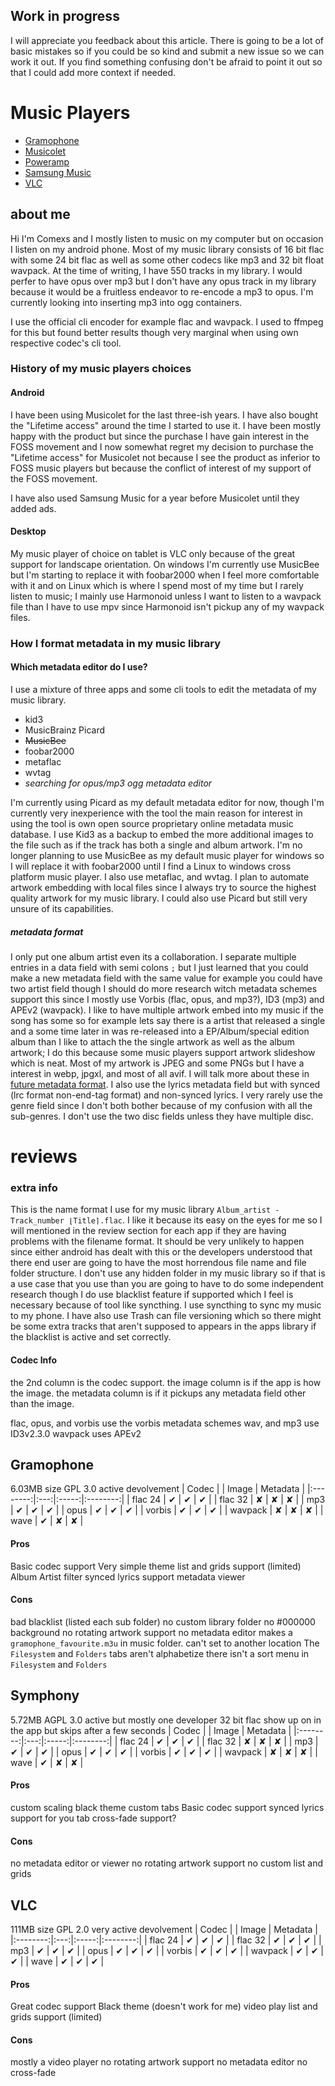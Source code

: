 ## Work in progress
I will appreciate you feedback about this article. There is going to be a lot of basic mistakes so if you could be so kind and submit a new issue so we can work it out. If you find something confusing don't be afraid to point it out so that I could add more context if needed.

# Music Players
- [Gramophone](#gramophone)
- [Musicolet](#musicolet)
- [Poweramp](#poweramp)
- [Samsung Music](#samsung-music)
- [VLC](#vlc)

## about me
Hi I'm Comexs and I mostly listen to music on my computer but on occasion I listen on my android phone. Most of my music library consists of 16 bit flac with some 24 bit flac as well as some other codecs like mp3 and 32 bit float wavpack. At the time of writing, I have 550 tracks in my library. I would perfer to have opus over mp3 but I don't have any opus track in my library because it would be a fruitless endeavor to re-encode a mp3 to opus. I'm currently looking into inserting mp3 into ogg containers.

I use the official cli encoder for example flac and wavpack. I used to ffmpeg for this but found better results though very marginal when using own respective codec's cli tool.

### History of my music players choices
#### Android
I have been using Musicolet for the last three-ish years. I have also bought the "Lifetime access" around the time I started to use it. I have been mostly happy with the product but since the purchase I have gain interest in the FOSS movement and I now somewhat regret my decision to purchase the "Lifetime access" for Musicolet not because I see the product as inferior to FOSS music players but because the conflict of interest of my support of the FOSS movement.

I have also used Samsung Music for a year before Musicolet until they added ads.
#### Desktop
My music player of choice on tablet is VLC only because of the great support for landscape orientation.
On windows I'm currently use MusicBee but I'm starting to replace it with foobar2000 when I feel more comfortable with it and on Linux which is where I spend most of my time but I rarely listen to music; I mainly use Harmonoid unless I want to listen to a wavpack file than I have to use mpv since Harmonoid isn't pickup any of my wavpack files.

### How I format metadata in my music library
#### Which metadata editor do I use?
I use a mixture of three apps and some cli tools to edit the metadata of my music library.
- kid3
- MusicBrainz Picard
- ~~MusicBee~~
- foobar2000
- metaflac
- wvtag
- *searching for opus/mp3 ogg metadata editor*

I'm currently using Picard as my default metadata editor for now, though I'm currently very inexperience with the tool the main reason for interest in using the tool is own open source proprietary online metadata music database. I use Kid3 as a backup to embed the more additional images to the file such as if the track has both a single and album artwork. I'm no longer planning to use MusicBee as my default music player for windows so I will replace it with foobar2000 until I find a Linux to windows cross platform music player. I also use metaflac, and wvtag. I plan to automate artwork embedding with local files since I always try to source the highest quality artwork for my music library. I could also use Picard but still very unsure of its capabilities.
##### metadata format
I only put one album artist even its a collaboration. I separate multiple entries in a data field with semi colons `;` but I just learned that you could make a new metadata field with the same value for example you could have two artist field though I should do more research witch metadata schemes support this since I mostly use Vorbis (flac, opus, and mp3?), ID3 (mp3) and APEv2 (wavpack). I like to have multiple artwork embed into my music if the song has some so for example lets say there is a artist that released a single and a some time later in was re-released into a EP/Album/special edition album than I like to attach the the single artwork as well as the album artwork; I do this because some music players support artwork slideshow which is neat. Most of my artwork is JPEG and some PNGs but I have a interest in webp, jpgxl, and most of all avif. I will talk more about these in [future metadata format](#future-metadata-format). I also use the lyrics metadata field but with synced (lrc format non-end-tag format) and non-synced lyrics. I very rarely use the genre field since I don't both bother because of my confusion with all the sub-genres. I don't use the two disc fields unless they have multiple disc.
# reviews
### extra info
This is the name format I use for my music library `Album_artist - Track_number ⌊Title⌉.flac`. I like it because its easy on the eyes for me so I will mentioned in the review section for each app if they are having problems with the filename format. It should be very unlikely to happen since either android has dealt with this or the developers understood that there end user are going to have the most horrendous file name and file folder structure. I don't use any hidden folder in my music library so if that is a use case that you use than you are going to have to do some independent research though I do use blacklist feature if supported which I feel is necessary because of tool like syncthing. I use syncthing to sync my music to my phone. I have also use Trash can file versioning which so there might be some extra tracks that aren't supposed to appears in the apps library if the blacklist is active and set correctly.

#### Codec Info
the 2nd column is the codec support. 
the image column is if the app is how the image.
the metadata column is if it pickups any metadata field other than the image.

flac, opus, and vorbis use the vorbis metadata schemes
wav, and mp3 use ID3v2.3.0
wavpack uses APEv2
## Gramophone
6.03MB size
GPL 3.0
active devolvement
|  Codec   |     | Image | Metadata |
|:--------:|:---:|:-----:|:--------:|
| flac 24  |  ✔  |   ✔   |    ✔     |
| flac 32  |  ✘  |   ✘   |    ✘     |
|   mp3    |  ✔  |   ✔   |    ✔     |
|   opus   |  ✔  |   ✔   |    ✔     |
|  vorbis  |  ✔  |   ✔   |    ✔     |
| wavpack  |  ✘  |   ✘   |    ✘     |
|   wave   |  ✔  |   ✘   |    ✘     |
#### Pros
Basic codec support
Very simple theme
list and grids support (limited)
Album Artist filter
synced lyrics support
metadata viewer
#### Cons
bad blacklist (listed each sub folder)
no custom library folder
no #000000 background
no rotating artwork support 
no metadata editor
makes a `gramophone_favourite.m3u` in music folder. can't set to another location
The `Filesystem` and `Folders` tabs aren't alphabetize
there isn't a sort menu in `Filesystem` and `Folders`

## Symphony
5.72MB
AGPL 3.0
active but mostly one developer
32 bit flac show up on in the app but skips after a few seconds
|  Codec   |     | Image | Metadata |
|:--------:|:---:|:-----:|:--------:|
| flac 24  |  ✔  |   ✔   |    ✔     |
| flac 32  |  ✘  |   ✘   |    ✘     |
|   mp3    |  ✔  |   ✔   |    ✔     |
|   opus   |  ✔  |   ✔   |    ✔     |
|  vorbis  |  ✔  |   ✔   |    ✔     |
| wavpack  |  ✘  |   ✘   |    ✘     |
|   wave   |  ✔  |   ✘   |    ✘     |
#### Pros
custom scaling
black theme
custom tabs
Basic codec support
synced lyrics support
for you tab
cross-fade support?
#### Cons
no metadata editor or viewer
no rotating artwork support
no custom list and grids

## VLC
111MB size
GPL 2.0
very active devolvement
|  Codec   |     | Image | Metadata |
|:--------:|:---:|:-----:|:--------:|
| flac 24  |  ✔  |   ✔   |    ✔     |
| flac 32  |  ✔  |   ✔   |    ✔     |
|   mp3    |  ✔  |   ✔   |    ✔     |
|   opus   |  ✔  |   ✔   |    ✔     |
|  vorbis  |  ✔  |   ✔   |    ✔     |
| wavpack  |  ✔  |   ✔   |    ✔     |
|   wave   |  ✔  |   ✔   |    ✔     |
#### Pros
Great codec support
Black theme (doesn't work for me)
video play
list and grids support (limited)
#### Cons
mostly a video player
no rotating artwork support
no metadata editor
no cross-fade

